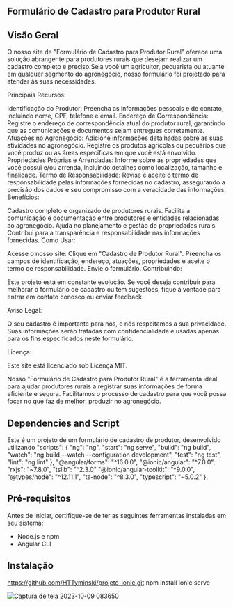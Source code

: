 ## Formulário de Cadastro para Produtor Rural



## Visão Geral

O nosso site de "Formulário de Cadastro para Produtor Rural" oferece uma solução abrangente para produtores rurais que desejam realizar um cadastro completo e preciso.Seja você um agricultor, 
pecuarista ou atuante em qualquer segmento do agronegócio, nosso formulário foi projetado para atender às suas necessidades.

Principais Recursos:

Identificação do Produtor:
Preencha as informações pessoais e de contato, incluindo nome, CPF, telefone e email.
Endereço de Correspondência:
Registre o endereço de correspondência atual do produtor rural, garantindo que as comunicações e documentos sejam entregues corretamente.
Atuações no Agronegócio:
Adicione informações detalhadas sobre as suas atividades no agronegócio. Registre os produtos agrícolas ou pecuários que você produz ou as áreas específicas em que você está envolvido.
Propriedades Próprias e Arrendadas:
Informe sobre as propriedades que você possui e/ou arrenda, incluindo detalhes como localização, tamanho e finalidade.
Termo de Responsabilidade:
Revise e aceite o termo de responsabilidade pelas informações fornecidas no cadastro, assegurando a precisão dos dados e seu compromisso com a veracidade das informações.
Benefícios:

Cadastro completo e organizado de produtores rurais.
Facilita a comunicação e documentação entre produtores e entidades relacionadas ao agronegócio.
Ajuda no planejamento e gestão de propriedades rurais.
Contribui para a transparência e responsabilidade nas informações fornecidas.
Como Usar:

Acesse o nosso site.
Clique em "Cadastro de Produtor Rural".
Preencha os campos de identificação, endereço, atuações, propriedades e aceite o termo de responsabilidade.
Envie o formulário.
Contribuindo:

Este projeto está em constante evolução. Se você deseja contribuir para melhorar o formulário de cadastro ou tem sugestões, fique à vontade para entrar em contato conosco ou enviar feedback.

Aviso Legal:

O seu cadastro é importante para nós, e nós respeitamos a sua privacidade. Suas informações serão tratadas com confidencialidade e usadas apenas para os fins especificados neste formulário.

Licença:

Este site está licenciado sob Licença MIT.

Nosso "Formulário de Cadastro para Produtor Rural" é a ferramenta ideal para ajudar produtores rurais a registrar suas informações de forma eficiente e segura. Facilitamos o processo
de cadastro para que você possa focar no que faz de melhor: produzir no agronegócio.


## Dependencies and Script

Este é um projeto de um formulário de cadastro de produtor, desenvolvido utilizando 
  "scripts": {
    "ng": "ng",
    "start": "ng serve",
    "build": "ng build",
    "watch": "ng build --watch --configuration development",
    "test": "ng test",
    "lint": "ng lint"
  },
    "@angular/forms": "^16.0.0",
    "@ionic/angular": "^7.0.0",
    "rxjs": "~7.8.0",
    "tslib": "^2.3.0"
    "@ionic/angular-toolkit": "^9.0.0",
    "@types/node": "^12.11.1",
    "ts-node": "^8.3.0",
    "typescript": "~5.0.2"
  },

## Pré-requisitos

Antes de iniciar, certifique-se de ter as seguintes ferramentas instaladas em seu sistema:

- Node.js e npm
- Angular CLI


## Instalação


   https://github.com/HTTyminski/projeto-ionic.git
   npm install
   ionic serve
  
![Captura de tela 2023-10-09 083650](https://github.com/HTTyminski/projeto-ionic/assets/50127150/c3a30753-a006-47ef-97df-7c8429252241)

